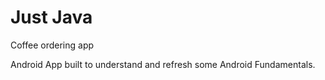  Just Java
 ===============
 
Coffee ordering app

Android App built to understand and refresh some Android Fundamentals.
